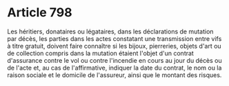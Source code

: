 # Article 798

Les héritiers, donataires ou légataires, dans les déclarations de mutation par décès, les parties dans les actes constatant
une transmission entre vifs à titre gratuit, doivent faire connaître si les bijoux, pierreries, objets d'art ou de collection
compris dans la mutation étaient l'objet d'un contrat d'assurance contre le vol ou contre l'incendie en cours au jour du
décès ou de l'acte et, au cas de l'affirmative, indiquer la date du contrat, le nom ou la raison sociale et le domicile de
l'assureur, ainsi que le montant des risques.

